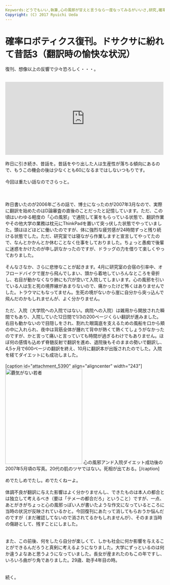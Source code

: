 ```yaml
---
Keywords:どうでもいい,執筆,心の風邪が甘えと言うなら一度なってみるがいいさ,研究,確率ロボティクス,赤裸々過ぎる
Copyright: (C) 2017 Ryuichi Ueda
---
```


# 確率ロボティクス復刊。ドサクサに紛れて昔話3（翻訳時の愉快な状況）
復刊、想像以上の反響で少々恐ろしく・・・。<br />
<br />
<iframe marginwidth="0" marginheight="0" src="http://b.hatena.ne.jp/entry.parts?url=https%3A%2F%2Fbook.mynavi.jp%2Fec%2Fproducts%2Fdetail%2Fid%3D37337" scrolling="no" frameborder="0" height="230" width="500"><div class="hatena-bookmark-detail-info"><a href="https://book.mynavi.jp/ec/products/detail/id=37337">【先行予約】確率ロボティクス | マイナビブックス</a><a href="http://b.hatena.ne.jp/entry/s/book.mynavi.jp/ec/products/detail/id=37337">はてなブックマーク - 【先行予約】確率ロボティクス | マイナビブックス</a></div></iframe><br />
<br />
昨日に引き続き、昔話を。昔話をやり出した人は生産性が落ちる傾向にあるので、もうこの機会の後は少なくとも60になるまではしないつもりです。<br />
<br />
今回は重たい話なのでさらっと。<br />
<br />
<!--more--><br />
<br />
昨日書いたのが2006年ごろの話で、博士になったのが2007年3月なので、実際に翻訳を始めたのはD論審査の直後のことだったと記憶しています。ただ、この頃はいわゆる軽度の「心の風邪」で通院して薬をもらっている状態で、翻訳作業やその他大学の業務は枕元にThinkPadを置いて突っ伏した状態でやっていました。頭はほどほどに働いたのですが、体に強烈な疲労感が24時間ずっと残り続ける状態でした。ただ、研究室では寝ながら作業しますと宣言してやってたので、なんとかかんとか休むことなく仕事をしておりました。ちょっと愚痴で後輩に迷惑をかけたのが申し訳なかったのですが、ドラッグの力を借りて楽しくやっておりました。<br />
<br />
そんなさなか、さらに悲惨なことが起きます。4月に研究室の合宿の引率中、オフロードバイクで崖から飛んでしまい、頭から着地していろんなところを骨折し、右目が動かなくなり肺にも穴が空いて入院してしまいます。心の風邪を引いている人は生と死の境界線があまりないので、痛かったけど怖くはありませんでした。トラウマにもなってません。生死の境がないから崖に自分から突っ込んで飛んだのかもしれませんが、よく分かりません。<br />
<br />
ただ、入院（大学院への入院ではない。病院への入院）は雑用から開放された瞬間でもあり、入院していた12日間で1/3の200ページくらい翻訳が進みました。右目も動かないので目隠しをされ、割れた眼窩底を支えるための風船を口から頬の中に入れられ、夜中は背筋全体が腫れて背中が熱くて熱くてしょうがなかったのですが、かと言って痛いと言っていても時間が過ぎるわけでもありません。ほぼ何の感情も込めず脊髄反射で翻訳を進め、退院後もそのままの勢いで翻訳し、4,5ヶ月で600ページの翻訳を終え、10月に翻訳本が出版されたのでした。入院を経てダイエットにも成功しました。<br />
<br />
[caption id="attachment_5390" align="aligncenter" width="243"]<a href="ファイル-2015-03-15-16-52-34.jpeg"><img src="ファイル-2015-03-15-16-52-34-243x300.jpeg" alt="覇気がない若者" width="243" height="300" class="size-medium wp-image-5390" /></a> 心の風邪アンド入院ダイエット成功後の2007年5月頃の写真。20代の肌のツヤではない。死相が出ておる。[/caption]<br />
<br />
めでたしめでたし。めでたくねーよ。<br />
<br />
体調不良が翻訳に与えた影響はよく分かりませんし、できたものは本人の都合とは独立して考えるべき（要は「テメーの都合だろ」ということ）ですが、一点、あとがきがちょっと心の風邪っぽい人が書いたような作文になっているところに当時の状況が反映されているかと。今回復刊にあたって消してもらおうか悩んだのですが（まだ確認してないので消されてるかもしれませんが）、そのまま当時の傷跡として、残すことにしました。<br />
<br />
<br />
また、この前後、何をしたら自分が楽しくて、しかも社会に何か影響を与えることができるんだろうと真剣に考えるようになりました。大学にずっといるのは何か違うよなあと思うようになっていました。長女が産まれたのもこの年ですし、いろいろ曲がり角でありました。29歳、助手4年目の時。<br />
<br />
<br />
続く。
